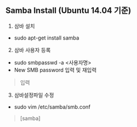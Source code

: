 ## Samba Install (Ubuntu 14.04 기준)
   
1. 삼바 설치
  * sudo apt-get install samba

2. 삼바 사용자 등록
  * sudo smbpasswd -a <사용자명>
  * New SMB password 입력 및 재입력 
  > 입력

3. 삼바설정파일 수정
  * sudo vim /etc/samba/smb.conf  
  > [samba]                                     
